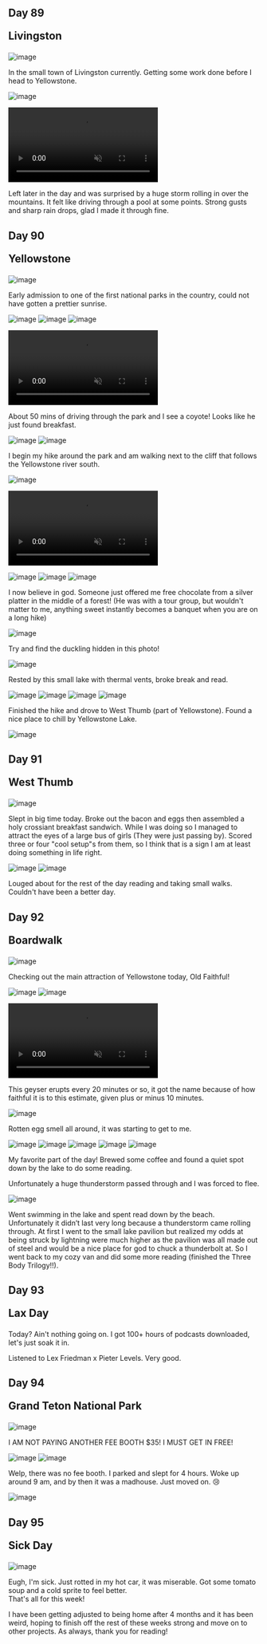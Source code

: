 ## Day 89 <p class="inline text-gray-700 ">Livingston</p>

![image](/img/trips/west-coast-2024/0820-1.jpg)

In the small town of Livingston currently. Getting some work done before I head to Yellowstone.

![image](/img/trips/west-coast-2024/0820-2.jpg)

<video src="/img/trips/west-coast-2024/0820-vid.mp4" type="video/mp4" autoplay loop muted playsinline ></video>

Left later in the day and was surprised by a huge storm rolling in over the mountains. It felt like driving through a pool at some points. Strong gusts and sharp rain drops, glad I made it through fine.

## Day 90 <p class="inline text-gray-700 ">Yellowstone</p>

![image](/img/trips/west-coast-2024/0821-1.jpg)

Early admission to one of the first national parks in the country, could not have gotten a prettier sunrise.

![image](/img/trips/west-coast-2024/0821-2.jpg)
![image](/img/trips/west-coast-2024/0821-3.jpg)
![image](/img/trips/west-coast-2024/0821-4.jpg)

<video src="/img/trips/west-coast-2024/0821-vid1.mp4" type="video/mp4" autoplay loop muted playsinline ></video>

About 50 mins of driving through the park and I see a coyote! Looks like he just found breakfast.

![image](/img/trips/west-coast-2024/0821-5.jpg)
![image](/img/trips/west-coast-2024/0821-6.jpg)

I begin my hike around the park and am walking next to the cliff that follows the Yellowstone river south.

![image](/img/trips/west-coast-2024/0821-7.jpg)

<video src="/img/trips/west-coast-2024/0821-vid2.mp4" type="video/mp4" autoplay loop muted playsinline ></video>

![image](/img/trips/west-coast-2024/0821-8.jpg)
![image](/img/trips/west-coast-2024/0821-9.jpg)
![image](/img/trips/west-coast-2024/0821-10.jpg)

I now believe in god. Someone just offered me free chocolate from a silver platter in the middle of a forest! (He was with a tour group, but wouldn't matter to me, anything sweet instantly becomes a banquet when you are on a long hike)

![image](/img/trips/west-coast-2024/0821-11.jpg)

Try and find the duckling hidden in this photo!

![image](/img/trips/west-coast-2024/0821-12.jpg)

Rested by this small lake with thermal vents, broke break and read.

![image](/img/trips/west-coast-2024/0821-13.jpg)
![image](/img/trips/west-coast-2024/0821-14.jpg)
![image](/img/trips/west-coast-2024/0821-15.jpg)
![image](/img/trips/west-coast-2024/0821-16.jpg)

Finished the hike and drove to West Thumb (part of Yellowstone). Found a nice place to chill by Yellowstone Lake.

![image](/img/trips/west-coast-2024/0821-17.jpg)

## Day 91 <p class="inline text-gray-700 ">West Thumb</p>

![image](/img/trips/west-coast-2024/0822-1.jpg)

Slept in big time today. Broke out the bacon and eggs then assembled a holy crossiant breakfast sandwich. While I was doing so I managed to attract the eyes of a large bus of girls (They were just passing by). Scored three or four "cool setup"s from them, so I think that is a sign I am at least doing something in life right.

![image](/img/trips/west-coast-2024/0822-2.jpg)
![image](/img/trips/west-coast-2024/0822-3.jpg)

Louged about for the rest of the day reading and taking small walks. Couldn't have been a better day.

## Day 92 <p class="inline text-gray-700 ">Boardwalk</p>

![image](/img/trips/west-coast-2024/0823-1.jpg)

Checking out the main attraction of Yellowstone today, Old Faithful!

![image](/img/trips/west-coast-2024/0823-2.jpg)
![image](/img/trips/west-coast-2024/0823-3.jpg)

<video src="/img/trips/west-coast-2024/0823-vid.mp4" type="video/mp4" autoplay loop muted playsinline ></video>

This geyser erupts every 20 minutes or so, it got the name because of how faithful it is to this estimate, given plus or minus 10 minutes.

![image](/img/trips/west-coast-2024/0823-4.jpg)

Rotten egg smell all around, it was starting to get to me.

![image](/img/trips/west-coast-2024/0823-5.jpg)
![image](/img/trips/west-coast-2024/0823-6.jpg)
![image](/img/trips/west-coast-2024/0823-7.jpg)
![image](/img/trips/west-coast-2024/0823-8.jpg)
![image](/img/trips/west-coast-2024/0823-9.jpg)

My favorite part of the day! Brewed some coffee and found a quiet spot down by the lake to do some reading.

Unfortunately a huge thunderstorm passed through and I was forced to flee.

![image](/img/trips/west-coast-2024/0823-10.jpg)

Went swimming in the lake and spent read down by the beach. Unfortunately it didn’t last very long because a thunderstorm came rolling through. At first I went to the small lake pavilion but realized my odds at being struck by lightning were much higher as the pavilion was all made out of steel and would be a nice place for god to chuck a thunderbolt at. So I went back to my cozy van and did some more reading (finished the Three Body Trilogy!!).

## Day 93 <p class="inline text-gray-700 ">Lax Day</p>

Today? Ain't nothing going on. I got 100+ hours of podcasts downloaded, let's just soak it in.

Listened to Lex Friedman x Pieter Levels. Very good.

## Day 94 <p class="inline text-gray-700 ">Grand Teton National Park</p>

![image](/img/trips/west-coast-2024/0825-1.jpg)

I AM NOT PAYING ANOTHER FEE BOOTH $35! I MUST GET IN FREE!

![image](/img/trips/west-coast-2024/0825-2.jpg)
![image](/img/trips/west-coast-2024/0825-3.jpg)

Welp, there was no fee booth. I parked and slept for 4 hours. Woke up around 9 am, and by then it was a madhouse. Just moved on. 😢

![image](/img/trips/west-coast-2024/0825-4.jpg)

## Day 95 <p class="inline text-gray-700 ">Sick Day</p>

![image](/img/trips/west-coast-2024/0826-1.jpg)

Eugh, I'm sick. Just rotted in my hot car, it was miserable. Got some tomato soup and a cold sprite to feel better.
<br>
That's all for this week!

I have been getting adjusted to being home after 4 months and it has been weird, hoping to finish off the rest of these weeks strong and move on to other projects. As always, thank you for reading!
